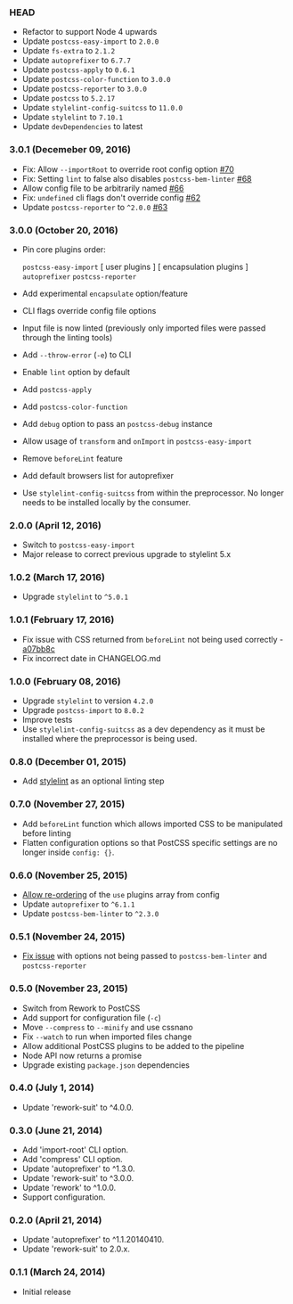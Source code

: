 ### HEAD

* Refactor to support Node 4 upwards
* Update `postcss-easy-import` to `2.0.0`
* Update `fs-extra` to `2.1.2`
* Update `autoprefixer` to `6.7.7`
* Update `postcss-apply` to `0.6.1`
* Update `postcss-color-function` to `3.0.0`
* Update `postcss-reporter` to `3.0.0`
* Update `postcss` to `5.2.17`
* Update `stylelint-config-suitcss` to `11.0.0`
* Update `stylelint` to `7.10.1`
* Update `devDependencies` to latest

### 3.0.1 (Decemeber 09, 2016)

* Fix: Allow `--importRoot` to override root config option [#70](https://github.com/suitcss/preprocessor/pull/70)
* Fix: Setting `lint` to false also disables `postcss-bem-linter` [#68](https://github.com/suitcss/preprocessor/pull/68)
* Allow config file to be arbitrarily named [#66](https://github.com/suitcss/preprocessor/pull/66)
* Fix: `undefined` cli flags don't override config [#62](https://github.com/suitcss/preprocessor/pull/62)
* Update `postcss-reporter` to `^2.0.0` [#63](https://github.com/suitcss/preprocessor/pull/63)

### 3.0.0 (October 20, 2016)

* Pin core plugins order:

  `postcss-easy-import`
  [ user plugins ]
  [ encapsulation plugins ]
  `autoprefixer`
  `postcss-reporter`
* Add experimental `encapsulate` option/feature
* CLI flags override config file options
* Input file is now linted (previously only imported files were passed through
  the linting tools)
* Add `--throw-error` (`-e`) to CLI
* Enable `lint` option by default
* Add `postcss-apply`
* Add `postcss-color-function`
* Add `debug` option to pass an `postcss-debug` instance
* Allow usage of `transform` and `onImport` in `postcss-easy-import`
* Remove `beforeLint` feature
* Add default browsers list for autoprefixer
* Use `stylelint-config-suitcss` from within the preprocessor. No longer needs
  to be installed locally by the consumer.

### 2.0.0 (April 12, 2016)

* Switch to `postcss-easy-import`
* Major release to correct previous upgrade to stylelint 5.x

### 1.0.2 (March 17, 2016)

* Upgrade `stylelint` to `^5.0.1`

### 1.0.1 (February 17, 2016)

* Fix issue with CSS returned from `beforeLint` not being used correctly - [a07bb8c](https://github.com/suitcss/preprocessor/commit/a07bb8c7b416c3df36c3f88b1fc1600aa6a39d61)
* Fix incorrect date in CHANGELOG.md

### 1.0.0 (February 08, 2016)

* Upgrade `stylelint` to version `4.2.0`
* Upgrade `postcss-import` to `8.0.2`
* Improve tests
* Use `stylelint-config-suitcss` as a dev dependency as it must be installed
where the preprocessor is being used.

### 0.8.0 (December 01, 2015)

* Add [stylelint](http://stylelint.io/) as an optional linting step

### 0.7.0 (November 27, 2015)

* Add `beforeLint` function which allows imported CSS to be manipulated before linting
* Flatten configuration options so that PostCSS specific settings are no longer
inside `config: {}`.

### 0.6.0 (November 25, 2015)

* [Allow re-ordering](https://github.com/suitcss/preprocessor/pull/15) of the `use` plugins array from config
* Update `autoprefixer` to `^6.1.1`
* Update `postcss-bem-linter` to `^2.3.0`

### 0.5.1 (November 24, 2015)

* [Fix issue](https://github.com/suitcss/preprocessor/issues/13) with options not being passed to `postcss-bem-linter` and `postcss-reporter`

### 0.5.0 (November 23, 2015)

* Switch from Rework to PostCSS
* Add support for configuration file (`-c`)
* Move `--compress` to `--minify` and use cssnano
* Fix `--watch` to run when imported files change
* Allow additional PostCSS plugins to be added to the pipeline
* Node API now returns a promise
* Upgrade existing `package.json` dependencies

### 0.4.0 (July 1, 2014)

* Update 'rework-suit' to ^4.0.0.

### 0.3.0 (June 21, 2014)

* Add 'import-root' CLI option.
* Add 'compress' CLI option.
* Update 'autoprefixer' to ^1.3.0.
* Update 'rework-suit' to ^3.0.0.
* Update 'rework' to ^1.0.0.
* Support configuration.

### 0.2.0 (April 21, 2014)

* Update 'autoprefixer' to ^1.1.20140410.
* Update 'rework-suit' to 2.0.x.

### 0.1.1 (March 24, 2014)

* Initial release

